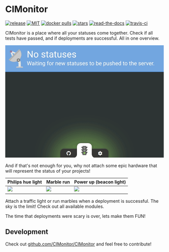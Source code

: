 # CIMonitor

[![release](https://img.shields.io/github/release/CIMonitor/CIMonitor.svg)](https://github.com/CIMonitor/CIMonitor/releases)
[![MIT](https://img.shields.io/github/license/CIMonitor/CIMonitor.svg)](https://github.com/CIMonitor/CIMonitor/)
[![docker pulls](https://img.shields.io/docker/pulls/cimonitor/server.svg)](https://hub.docker.com/u/cimonitor/)
[![stars](https://img.shields.io/github/stars/CIMonitor/CIMonitor.svg)](https://github.com/CIMonitor/CIMonitor/stargazers)
[![read-the-docs](https://readthedocs.org/projects/cimonitor/badge/?version=latest)](https://cimonitor.readthedocs.io)
[![travis-ci](https://travis-ci.org/CIMonitor/CIMonitor.svg?branch=master)](https://travis-ci.org/CIMonitor/CIMonitor)

CIMonitor is a place where all your statuses come together.
Check if all tests have passed, and if deployments are successful. All
in one overview.

![dashboard example](img/dashboard.gif)

And if that's not enough for you, why not attach some epic hardware
that will represent the status of your projects!

| Philips hue light      | Marble run              | Power up (beacon light)   |
| ---------------------- | ----------------------- | ------------------------- |
| ![](img/hue-light.gif) | ![](img/marble-run.gif) | ![](img/beacon-light.gif) |

Attach a traffic light or run marbles when a deployment is successful.
The sky is the limit! Check out all available modules.

The time that deployments were scary is over, lets make them FUN!

## Development

Check out [github.com/CIMonitor/CIMonitor](https://github.com/CIMonitor/CIMonitor)
and feel free to contribute!

